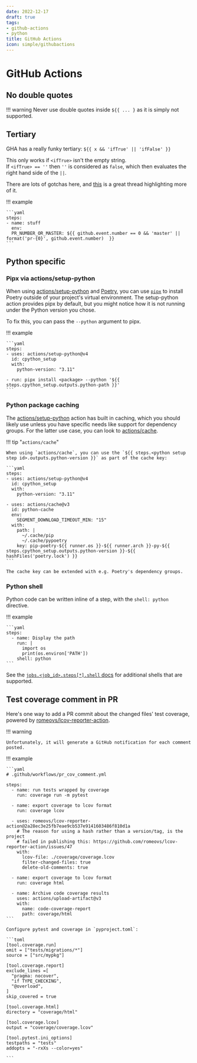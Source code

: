 ```yaml
---
date: 2022-12-17
draft: true
tags:
- github-actions
- python
title: GitHub Actions
icon: simple/githubactions
---
```


# GitHub Actions

## No double quotes

!!! warning
    Never use double quotes inside `${{ ... }` as it is simply not supported.

## Tertiary

GHA has a really funky tertiary: `${{ x && 'ifTrue' || 'ifFalse' }}`

This only works if `<ifTrue>` isn't the empty string. If `<ifTrue> == ''` then `''` is considered as `false`, which then evaluates the right hand side of the `||`.

There are lots of gotchas here, and [this](https://github.com/actions/runner/issues/409) is a great thread highlighting more of it.

!!! example

    ```yaml
    steps:
    - name: stuff
      env:
      PR_NUMBER_OR_MASTER: ${{ github.event.number == 0 && 'master' ||  format('pr-{0}', github.event.number)  }}
    ```

## Python specific

### Pipx via actions/setup-python

When using [actions/setup-python](https://github.com/actions/setup-python) and [Poetry](https://github.com/python-poetry/poetry), you can use [`pipx`](https://github.com/pypa/pipx) to install Poetry outside of your project's virtual environment. The setup-python action provides pipx by default, but you might notice how it is not running under the Python version you chose.

To fix this, you can pass the `--python` argument to pipx.

!!! example

    ```yaml
    steps:
    - uses: actions/setup-python@v4
      id: cpython_setup
      with:
        python-version: "3.11"

    - run: pipx install <package> --python '${{ steps.cpython_setup.outputs.python-path }}'
    ```

### Python package caching

The [actions/setup-python](https://github.com/actions/setup-python) action has built in caching, which you should likely use unless you have specific needs like support for dependency groups. For the latter use case, you can look to [actions/cache](https://github.com/actions/cache).

!!! tip "`actions/cache`"

    When using `actions/cache`, you can use the `${{ steps.<python setup step id>.outputs.python-version }}` as part of the cache key:

    ```yaml
    steps:
    - uses: actions/setup-python@v4
      id: cpython_setup
      with:
        python-version: "3.11"

    - uses: actions/cache@v3
      id: python-cache
      env:
        SEGMENT_DOWNLOAD_TIMEOUT_MIN: "15"
      with:
        path: |
          ~/.cache/pip
          ~/.cache/pypoetry
        key: pip-poetry-${{ runner.os }}-${{ runner.arch }}-py-${{ steps.cpython_setup.outputs.python-version }}-${{ hashFiles('poetry.lock') }}
    ```

    The cache key can be extended with e.g. Poetry's dependency groups.

### Python shell

Python code can be written inline of a step, with the `shell: python` directive.

!!! example

    ```yaml
    steps:
      - name: Display the path
        run: |
          import os
          print(os.environ['PATH'])
        shell: python
    ```


See the [`jobs.<job_id>.steps[*].shell`  docs](https://docs.github.com/en/actions/using-workflows/workflow-syntax-for-github-actions#jobsjob_idstepsshell) for additional shells that are supported.

## Test coverage comment in PR

Here's one way to add a PR commit about the changed files' test coverage, powered by [romeovs/lcov-reporter-action](https://github.com/romeovs/lcov-reporter-action).

!!! warning

    Unfortunately, it will generate a GitHub notification for each comment posted.


!!! example

    ```yaml
    # .github/workflows/pr_cov_comment.yml

    steps:
      - name: run tests wrapped by coverage
        run: coverage run -m pytest

      - name: export coverage to lcov format
        run: coverage lcov

      - uses: romeovs/lcov-reporter-action@2a28ec3e25fb7eae9cb537e9141603486f810d1a
        # The reason for using a hash rather than a version/tag, is the project
        # failed in publishing this: https://github.com/romeovs/lcov-reporter-action/issues/47
        with:
          lcov-file: ./coverage/coverage.lcov
          filter-changed-files: true
          delete-old-comments: true

      - name: export coverage to lcov format
        run: coverage html

      - name: Archive code coverage results
        uses: actions/upload-artifact@v3
        with:
          name: code-coverage-report
          path: coverage/html
    ```

    Configure pytest and coverage in `pyproject.toml`:

    ```toml
    [tool.coverage.run]
    omit = ["tests/migrations/*"]
    source = ["src/mypkg"]

    [tool.coverage.report]
    exclude_lines =[
      "pragma: nocover",
      "if TYPE_CHECKING",
      "@overload",
    ]
    skip_covered = true

    [tool.coverage.html]
    directory = "coverage/html"

    [tool.coverage.lcov]
    output = "coverage/coverage.lcov"

    [tool.pytest.ini_options]
    testpaths = "tests"
    addopts = "-rxXs --color=yes"

    ```